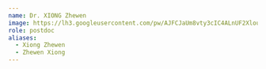 ```yaml
---
name: Dr. XIONG Zhewen
image: https://lh3.googleusercontent.com/pw/AJFCJaUm8vty3cIC4ALnUF2Xlouza9gYwZe4c8VQiPehKsZ-muHwEM4Tu8CbIZ6ugJxVPm9amDNvSCtICY3px5wqsas908JDd_59-VmSV_JZPtRVPw_gH-gLvM-BZmYdE36Xmhe7yPChi75BpKtBcxc7XmV6=w1382-h1280-s-no
role: postdoc
aliases:
  - Xiong Zhewen
  - Zhewen Xiong
---
```

